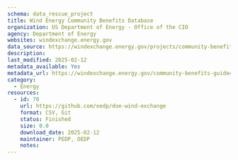 ```yaml
---
schema: data_rescue_project 
title: Wind Energy Community Benefits Database
organization: US Department of Energy - Office of the CIO
agency: Department of Energy
websites: windexchange.energy.gov
data_source: https://windexchange.energy.gov/projects/community-benefit-agreements
description: 
last_modified: 2025-02-12
metadata_available: Yes
metadata_url: https://windexchange.energy.gov/community-benefits-guide#form
category:
  - Energy 
resources:
  - id: 70
    url: https://github.com/oedp/doe-wind-exchange
    format: CSV, Git
    status: Finished
    size: 0.0
    download_date: 2025-02-12
    maintainer: PEDP, OEDP
    notes: 
---
```

